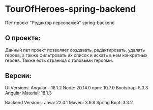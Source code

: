 # TourOfHeroes-spring-backend
Пет проект "Редактор персонажей" spring-backend

## О проекте:
Данный пет проект позволяет создавать, редактировать, удалять героев, а также фильтровать их список и искать в нем конкретных героев.
Также есть страница с топовыми героями.

## Версии:

UI Versions:
Angular - 18.1.2
Node: 20.14.0
npm: 10.7.0
Bootstrap: 5.3.3
Angular Material: 18.1.3

Backend Versions:
Java: 22.0.1
Maven: 3.9.8
Spring Boot: 3.3.2
